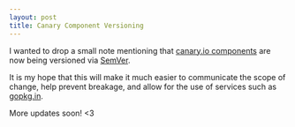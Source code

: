 ```yaml
---
layout: post
title: Canary Component Versioning
---
```


I wanted to drop a small note mentioning that [canary.io components](https://github.com/canaryio) are now being versioned via [SemVer](http://semver.org/).

It is my hope that this will make it much easier to communicate the scope of change, help prevent breakage, and allow for the use of services such as [gopkg.in](http://labix.org/gopkg.in).

More updates soon! <3
